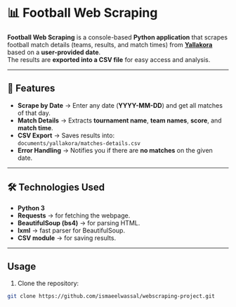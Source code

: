 # 📊 Football Web Scraping

**Football Web Scraping** is a console-based **Python application** that scrapes football match details (teams, results, and match times) from **[Yallakora](https://www.yallakora.com/)** based on a **user-provided date**.  
The results are **exported into a CSV file** for easy access and analysis.  

---

## 🚀 **Features**
- **Scrape by Date** → Enter any date (**YYYY-MM-DD**) and get all matches of that day.  
- **Match Details** → Extracts **tournament name**, **team names**, **score**, and **match time**.  
- **CSV Export** → Saves results into:  
  `documents/yallakora/matches-details.csv`  
- **Error Handling** → Notifies you if there are **no matches** on the given date.  

---

## 🛠️ **Technologies Used**
- **Python 3**  
- **Requests** → for fetching the webpage.  
- **BeautifulSoup (bs4)** → for parsing HTML.  
- **lxml** → fast parser for BeautifulSoup.  
- **CSV module** → for saving results.
- ------- 
## Usage

1. Clone the repository:
```bash
git clone https://github.com/ismaeelwassal/webscraping-project.git
